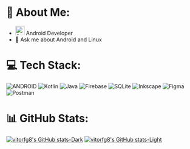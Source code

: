<!--

### Hi there 👋

**vitorfg8/vitorfg8** is a ✨ _special_ ✨ repository because its `README.md` (this file) appears on your GitHub profile.

Here are some ideas to get you started:

- 🔭 I’m currently working on ...
- 🌱 I’m currently learning ...
- 👯 I’m looking to collaborate on ...
- 🤔 I’m looking for help with ...
- 💬 Ask me about ...
- 📫 How to reach me: ...
- 😄 Pronouns: ...
- ⚡ Fun fact: ...
-->


# 💫 About Me:
 - <img src="https://developer.android.com/images/home/droid.svg" alt="Android logo" width="24" height="24"> Android Developer
 - 💬 Ask me about Android and Linux

<!--
# 💫 About Me:
 - <img src="https://developer.android.com/images/home/droid.svg" alt="Android logo" width="24" height="24"> Android Developer
 - 🌱 I’m currently learning Jetpack Compose
 - 💬 Ask me about Android and Linux

## 🌐 Socials:
[![LinkedIn](https://img.shields.io/badge/LinkedIn-%230077B5.svg?logo=linkedin&logoColor=white)](https://linkedin.com/in/https://www.linkedin.com/in/v%C3%ADtor-ferreira-guimar%C3%A3es-b68101199/) [![Stack Overflow](https://img.shields.io/badge/-Stackoverflow-FE7A16?logo=stack-overflow&logoColor=white)](https://stackoverflow.com/users/https://stackoverflow.com/users/9729980/vitor-ferreira) 
-->

# 💻 Tech Stack:
![ANDROID](https://img.shields.io/badge/android-%2320232a.svg?style=for-the-badge&logo=android&logoColor=%a4c639) ![Kotlin](https://img.shields.io/badge/kotlin-%230095D5.svg?style=for-the-badge&logo=kotlin&logoColor=white) ![Java](https://img.shields.io/badge/java-%23ED8B00.svg?style=for-the-badge&logo=java&logoColor=white)  ![Firebase](https://img.shields.io/badge/firebase-%23039BE5.svg?style=for-the-badge&logo=firebase)  ![SQLite](https://img.shields.io/badge/sqlite-%2307405e.svg?style=for-the-badge&logo=sqlite&logoColor=white) ![Inkscape](https://img.shields.io/badge/Inkscape-e0e0e0?style=for-the-badge&logo=inkscape&logoColor=080A13) 	![Figma](https://img.shields.io/badge/figma-%23F24E1E.svg?style=for-the-badge&logo=figma&logoColor=white) ![Postman](https://img.shields.io/badge/Postman-FF6C37?style=for-the-badge&logo=postman&logoColor=white)

# 📊 GitHub Stats:
[![vitorfg8's GitHub stats-Dark](https://github-readme-stats.vercel.app/api?username=vitorfg8&show_icons=true&theme=dark#gh-dark-mode-only)](https://github.com/anuraghazra/github-readme-stats#gh-dark-mode-only)
[![vitorfg8's GitHub stats-Light](https://github-readme-stats.vercel.app/api?username=vitorfg8&show_icons=true&theme=default#gh-light-mode-only)](https://github.com/anuraghazra/github-readme-stats#gh-light-mode-only)

<!-- Proudly created with GPRM ( https://gprm.itsvg.in ) -->
